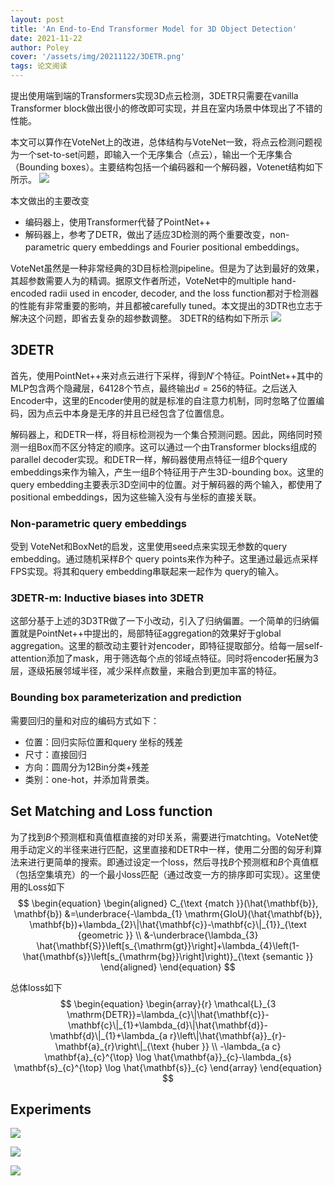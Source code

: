 ```yaml
---
layout: post
title: 'An End-to-End Transformer Model for 3D Object Detection'
date: 2021-11-22
author: Poley
cover: '/assets/img/20211122/3DETR.png'
tags: 论文阅读
---
```


提出使用端到端的Transformers实现3D点云检测，3DETR只需要在vanilla Transformer block做出很小的修改即可实现，并且在室内场景中体现出了不错的性能。

本文可以算作在VoteNet上的改进，总体结构与VoteNet一致，将点云检测问题视为一个set-to-set问题，即输入一个无序集合（点云），输出一个无序集合（Bounding boxes）。主要结构包括一个编码器和一个解码器，Votenet结构如下所示。
![](/assets/img/20211122/VoteNet.png)

本文做出的主要改变
+ 编码器上，使用Transformer代替了PointNet++
+ 解码器上，参考了DETR，做出了适应3D检测的两个重要改变，non-parametric query embeddings and Fourier positional embeddings。

VoteNet虽然是一种非常经典的3D目标检测pipeline。但是为了达到最好的效果，其超参数需要人为的精调。据原文作者所述，VoteNet中的multiple hand-encoded radii used in encoder, decoder, and the loss function都对于检测器的性能有非常重要的影响，并且都被carefully tuned。本文提出的3DTR也立志于解决这个问题，即省去复杂的超参数调整。
3DETR的结构如下所示
![](/assets/img/20211122/3DETRF2.png)

## 3DETR

首先，使用PointNet++来对点云进行下采样，得到$N'$个特征。PointNet++其中的MLP包含两个隐藏层，64128个节点，最终输出$d=256$的特征。之后送入Encoder中，这里的Encoder使用的就是标准的自注意力机制，同时忽略了位置编码，因为点云中本身是无序的并且已经包含了位置信息。

解码器上，和DETR一样，将目标检测视为一个集合预测问题。因此，网络同时预测一组Box而不区分特定的顺序。这可以通过一个由Transformer blocks组成的parallel decoder实现。和DETR一样，解码器使用点特征一组$B$个query embeddings来作为输入，产生一组$B$个特征用于产生3D-bounding box。这里的query embedding主要表示3D空间中的位置。对于解码器的两个输入，都使用了positional embeddings，因为这些输入没有与坐标的直接关联。

### Non-parametric query embeddings
受到 VoteNet和BoxNet的启发，这里使用seed点来实现无参数的query embedding。通过随机采样$B$个 query points来作为种子。这里通过最远点采样FPS实现。将其和query embedding串联起来一起作为 query的输入。

### 3DETR-m: Inductive biases into 3DETR
这部分基于上述的3D3TR做了一下小改动，引入了归纳偏置。一个简单的归纳偏置就是PointNet++中提出的，局部特征aggregation的效果好于global aggregation。这里的额改动主要针对encoder，即特征提取部分。给每一层self-attention添加了mask，用于筛选每个点的邻域点特征。同时将encoder拓展为3层，逐级拓展邻域半径，减少采样点数量，来融合到更加丰富的特征。

### Bounding box parameterization and prediction
需要回归的量和对应的编码方式如下：
+ 位置：回归实际位置和query 坐标的残差
+ 尺寸：直接回归
+ 方向：圆周分为12Bin分类+残差
+ 类别：one-hot，并添加背景类。

## Set Matching and Loss function
为了找到$B$个预测框和真值框直接的对印关系，需要进行matchting。VoteNet使用手动定义的半径来进行匹配，这里直接和DETR中一样，使用二分图的匈牙利算法来进行更简单的搜索。即通过设定一个loss，然后寻找$B$个预测框和$B$个真值框（包括空集填充）的一个最小loss匹配（通过改变一方的排序即可实现）。这里使用的Loss如下
$$
\begin{equation}
\begin{aligned}
C_{\text {match }}(\hat{\mathbf{b}}, \mathbf{b}) &=\underbrace{-\lambda_{1} \mathrm{GIoU}(\hat{\mathbf{b}}, \mathbf{b})+\lambda_{2}\|\hat{\mathbf{c}}-\mathbf{c}\|_{1}}_{\text {geometric }} \\
&-\underbrace{\lambda_{3} \hat{\mathbf{S}}\left[s_{\mathrm{gt}}\right]+\lambda_{4}\left(1-\hat{\mathbf{s}}\left[s_{\mathrm{bg}}\right]\right)}_{\text {semantic }}
\end{aligned}
\end{equation}
$$

总体loss如下
$$
\begin{equation}
\begin{array}{r}
\mathcal{L}_{3 \mathrm{DETR}}=\lambda_{c}\|\hat{\mathbf{c}}-\mathbf{c}\|_{1}+\lambda_{d}\|\hat{\mathbf{d}}-\mathbf{d}\|_{1}+\lambda_{a r}\left\|\hat{\mathbf{a}}_{r}-\mathbf{a}_{r}\right\|_{\text {huber }} \\
-\lambda_{a c} \mathbf{a}_{c}^{\top} \log \hat{\mathbf{a}}_{c}-\lambda_{s} \mathbf{s}_{c}^{\top} \log \hat{\mathbf{s}}_{c}
\end{array}
\end{equation}
$$
## Experiments
![](/assets/img/20211122/3DETRT1.png)

![](/assets/img/20211122/3DETRF3.png)

![](/assets/img/20211122/3DETRT4.png)

